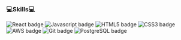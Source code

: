 ### 💻Skills💻

<img src="https://img.shields.io/badge/React-09D3AC?style=flat-square&logo=Create%20React%20App&logoColor=white" alt="React badge" />
<img src="https://img.shields.io/badge/Javascript-yellow?style=flat-square&logo=JavaScript&logoColor=white" alt="Javascript badge" />
<img src="https://img.shields.io/badge/HTML5-E34F26?style=flat-square&logo=HTML5&logoColor=white" alt="HTML5 badge" />
<img src="https://img.shields.io/badge/CSS3-037ef3?style=flat-square&logo=CSS3&logoColor=white" alt="CSS3 badge" />
<img src="https://img.shields.io/badge/AWS-232F3E?style=flat-square&logo=Amazon%20AWS&logoColor=white" alt="AWS badge" />
<img src="https://img.shields.io/badge/Github-181717?style=flat-square&logo=Github&logoColor=white" alt="Git badge" />
<img src="https://img.shields.io/badge/PostgreSQL-4169E1?style=flat-square&logo=PostgreSQL&logoColor=white" alt="PostgreSQL badge" />

